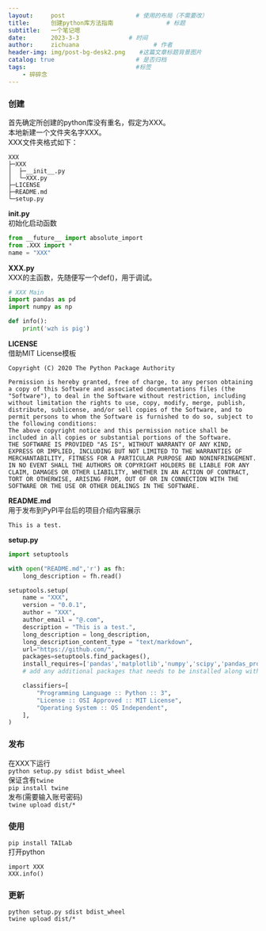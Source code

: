 ```yaml
---
layout:     post                    # 使用的布局（不需要改）
title:      创建python库方法指南               # 标题 
subtitle:   一个笔记嗯
date:       2023-3-3              # 时间
author:     zichuana                     # 作者
header-img: img/post-bg-desk2.png    #这篇文章标题背景图片
catalog: true                       # 是否归档
tags:                               #标签
    - 碎碎念
---
```

### 创建
首先确定所创建的python库没有重名，假定为XXX。  
本地新建一个文件夹名字XXX。  
XXX文件夹格式如下：  
```
XXX
├─XXX
│  ├─__init__.py
│  └─XXX.py
├─LICENSE
├─README.md
└─setup.py   
```
**__init__.py**  
初始化启动函数  
``` python
from __future__ import absolute_import
from .XXX import *
name = "XXX"
```

**XXX.py**  
XXX的主函数，先随便写一个def()，用于调试。  
```python
# XXX Main
import pandas as pd
import numpy as np

def info():
    print('wzh is pig')
```
**LICENSE**  
借助MIT License模板  
```
Copyright (C) 2020 The Python Package Authority

Permission is hereby granted, free of charge, to any person obtaining a copy of this Software and associated documentations files (the "Software"), to deal in the Software without restriction, including without limitation the rights to use, copy, modify, merge, publish, distribute, sublicense, and/or sell copies of the Software, and to permit persons to whom the Software is furnished to do so, subject to the following conditions:
The above copyright notice and this permission notice shall be included in all copies or substantial portions of the Software.
THE SOFTWARE IS PROVIDED "AS IS", WITHOUT WARRANTY OF ANY KIND, EXPRESS OR IMPLIED, INCLUDING BUT NOT LIMITED TO THE WARRANTIES OF MERCHANTABILITY, FITNESS FOR A PARTICULAR PURPOSE AND NONINFRINGEMENT. IN NO EVENT SHALL THE AUTHORS OR COPYRIGHT HOLDERS BE LIABLE FOR ANY CLAIM, DAMAGES OR OTHER LIABILITY, WHETHER IN AN ACTION OF CONTRACT, TORT OR OTHERWISE, ARISING FROM, OUT OF OR IN CONNECTION WITH THE SOFTWARE OR THE USE OR OTHER DEALINGS IN THE SOFTWARE.
```
**README.md**  
用于发布到PyPI平台后的项目介绍内容展示  
```
This is a test.
```
**setup.py**  
``` python
import setuptools

with open("README.md",'r') as fh:
    long_description = fh.read()

setuptools.setup(
    name = "XXX",
    version = "0.0.1",
    author = "XXX",
    author_email = "@.com",
    description = "This is a test.",
    long_description = long_description,
    long_description_content_type = "text/markdown",
    url="https://github.com/",
    packages=setuptools.find_packages(),
    install_requires=['pandas','matplotlib','numpy','scipy','pandas_profiling','folium','seaborn'],
    # add any additional packages that needs to be installed along with SSAP package.

    classifiers=[
        "Programming Language :: Python :: 3",
        "License :: OSI Approved :: MIT License",
        "Operating System :: OS Independent",
    ],
)
```
### 发布  
在XXX下运行  
`python setup.py sdist bdist_wheel`  
保证含有`twine`  
`pip install twine`  
发布(需要输入账号密码)  
`twine upload dist/*`  
### 使用
`pip install TAILab`  
打开python  
```
import XXX
XXX.info()
```
### 更新
```
python setup.py sdist bdist_wheel
twine upload dist/*
```